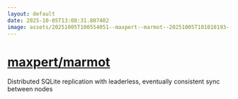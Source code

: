 ```yaml
---
layout: default
date: 2025-10-05T13:08:31.807402
image: assets/20251005T100554051--maxpert--marmot--20251005T101010193--cropped.png
---
```


# [maxpert/marmot](https://github.com/maxpert/marmot)

Distributed SQLite replication with leaderless, eventually consistent sync between nodes
